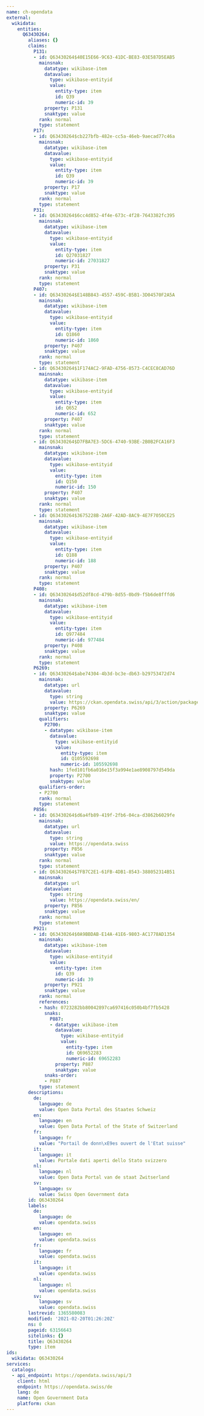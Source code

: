 ```yaml
---
name: ch-opendata
external:
  wikidata:
    entities:
      Q63430264:
        aliases: {}
        claims:
          P131:
          - id: Q63430264$40E15E66-9C63-41DC-BE83-03E587D5EAB5
            mainsnak:
              datatype: wikibase-item
              datavalue:
                type: wikibase-entityid
                value:
                  entity-type: item
                  id: Q39
                  numeric-id: 39
              property: P131
              snaktype: value
            rank: normal
            type: statement
          P17:
          - id: Q63430264$cb227bfb-482e-cc5a-46eb-9aecad77c46a
            mainsnak:
              datatype: wikibase-item
              datavalue:
                type: wikibase-entityid
                value:
                  entity-type: item
                  id: Q39
                  numeric-id: 39
              property: P17
              snaktype: value
            rank: normal
            type: statement
          P31:
          - id: Q63430264$6cc4d852-4f4e-673c-4f28-7643382fc395
            mainsnak:
              datatype: wikibase-item
              datavalue:
                type: wikibase-entityid
                value:
                  entity-type: item
                  id: Q27031827
                  numeric-id: 27031827
              property: P31
              snaktype: value
            rank: normal
            type: statement
          P407:
          - id: Q63430264$E148B843-4557-459C-B5B1-3D04570F2A5A
            mainsnak:
              datatype: wikibase-item
              datavalue:
                type: wikibase-entityid
                value:
                  entity-type: item
                  id: Q1860
                  numeric-id: 1860
              property: P407
              snaktype: value
            rank: normal
            type: statement
          - id: Q63430264$1F174AC2-9FAD-4756-8573-C4CEC8CAD76D
            mainsnak:
              datatype: wikibase-item
              datavalue:
                type: wikibase-entityid
                value:
                  entity-type: item
                  id: Q652
                  numeric-id: 652
              property: P407
              snaktype: value
            rank: normal
            type: statement
          - id: Q63430264$D7FBA7E3-5DC6-4740-93BE-2B0B2FCA16F3
            mainsnak:
              datatype: wikibase-item
              datavalue:
                type: wikibase-entityid
                value:
                  entity-type: item
                  id: Q150
                  numeric-id: 150
              property: P407
              snaktype: value
            rank: normal
            type: statement
          - id: Q63430264$3675228B-2A6F-42AD-8AC9-4E7F7050CE25
            mainsnak:
              datatype: wikibase-item
              datavalue:
                type: wikibase-entityid
                value:
                  entity-type: item
                  id: Q188
                  numeric-id: 188
              property: P407
              snaktype: value
            rank: normal
            type: statement
          P408:
          - id: Q63430264$d52df8cd-479b-8d55-0bd9-f5b6de8fffd6
            mainsnak:
              datatype: wikibase-item
              datavalue:
                type: wikibase-entityid
                value:
                  entity-type: item
                  id: Q977484
                  numeric-id: 977484
              property: P408
              snaktype: value
            rank: normal
            type: statement
          P6269:
          - id: Q63430264$abe74304-4b3d-bc3e-db63-b29753472d74
            mainsnak:
              datatype: url
              datavalue:
                type: string
                value: https://ckan.opendata.swiss/api/3/action/package_list
              property: P6269
              snaktype: value
            qualifiers:
              P2700:
              - datatype: wikibase-item
                datavalue:
                  type: wikibase-entityid
                  value:
                    entity-type: item
                    id: Q105592698
                    numeric-id: 105592698
                hash: 1fed101fb6a016e15f3a994e1ae8908797d549da
                property: P2700
                snaktype: value
            qualifiers-order:
            - P2700
            rank: normal
            type: statement
          P856:
          - id: Q63430264$d6a4fb89-419f-2fb6-04ca-d3862b6029fe
            mainsnak:
              datatype: url
              datavalue:
                type: string
                value: https://opendata.swiss
              property: P856
              snaktype: value
            rank: normal
            type: statement
          - id: Q63430264$7FB7C2E1-61FB-4DB1-8543-388052314B51
            mainsnak:
              datatype: url
              datavalue:
                type: string
                value: https://opendata.swiss/en/
              property: P856
              snaktype: value
            rank: normal
            type: statement
          P921:
          - id: Q63430264$0A9BBDAB-E14A-41E6-9803-AC1778AD1354
            mainsnak:
              datatype: wikibase-item
              datavalue:
                type: wikibase-entityid
                value:
                  entity-type: item
                  id: Q39
                  numeric-id: 39
              property: P921
              snaktype: value
            rank: normal
            references:
            - hash: 0723282bb80042897ca697416c050b4bf7fb5428
              snaks:
                P887:
                - datatype: wikibase-item
                  datavalue:
                    type: wikibase-entityid
                    value:
                      entity-type: item
                      id: Q69652283
                      numeric-id: 69652283
                  property: P887
                  snaktype: value
              snaks-order:
              - P887
            type: statement
        descriptions:
          de:
            language: de
            value: Open Data Portal des Staates Schweiz
          en:
            language: en
            value: Open Data Portal of the State of Switzerland
          fr:
            language: fr
            value: "Portail de donn\xE9es ouvert de l'Etat suisse"
          it:
            language: it
            value: Portale dati aperti dello Stato svizzero
          nl:
            language: nl
            value: Open Data Portal van de staat Zwitserland
          sv:
            language: sv
            value: Swiss Open Government data
        id: Q63430264
        labels:
          de:
            language: de
            value: opendata.swiss
          en:
            language: en
            value: opendata.swiss
          fr:
            language: fr
            value: opendata.swiss
          it:
            language: it
            value: opendata.swiss
          nl:
            language: nl
            value: opendata.swiss
          sv:
            language: sv
            value: opendata.swiss
        lastrevid: 1365580083
        modified: '2021-02-20T01:26:20Z'
        ns: 0
        pageid: 63156643
        sitelinks: {}
        title: Q63430264
        type: item
ids:
  wikidata: Q63430264
services:
  catalogs:
  - api_endpoint: https://opendata.swiss/api/3
    client: html
    endpoint: https://opendata.swiss/de
    lang: de
    name: Open Government Data
    platform: ckan
---
```

